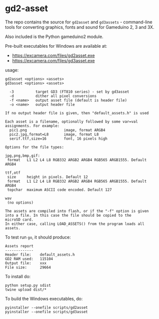 # gd2-asset


The repo contains the source for ``gd2asset`` and ``gd3assets`` - command-line tools
for converting graphics, fonts and sound for Gameduino 2, 3 and 3X.

Also included is the Python gameduino2 module.

Pre-built executables for Windows are available at:

* https://excamera.com/files/gd2asset.exe
* https://excamera.com/files/gd3asset.exe

usage:
    
    gd2asset <options> <assets>
    gd3asset <options> <assets>

      -3          target GD3 (FT810 series) - set by gd3asset
      -d          dither all pixel conversions
      -f <name>   output asset file (default is header file)
      -o <name>   output header file

    If no output header file is given, then "default_assets.h" is used

    Each asset is a filename, optionally followed by some var=val
    assignments. For example:
      pic1.png                 image, format ARGB4
      pic2.jpg,format=L8       image, format L8
      serif.ttf,size=16        font, 16 pixels high

    Options for the file types:

    jpg,png,bmp,gif:
     format   L1 L2 L4 L8 RGB332 ARGB2 ARGB4 RGB565 ARGB1555. Default ARGB4

    ttf,otf
     size     height in pixels. Default 12
     format   L1 L2 L4 L8 RGB332 ARGB2 ARGB4 RGB565 ARGB1555. Default ARGB4
     topchar  maximum ASCII code encoded. Default 127

    wav
     (no options)

    The assets are compiled into flash, or if the "-f" option is given
    into a file. In this case the file should be copied to the
    microSD card.
    In either case, calling LOAD_ASSETS() from the program loads all
    assets.

To test run `go`, it should produce:

    Assets report
    -------------
    Header file:    default_assets.h
    GD2 RAM used:   115104
    Output file:    xxx
    File size:      29664

To install do:

    python setup.py sdist
    twine upload dist/*

To build the Windows executables, do:

    pyinstaller --onefile scripts/gd2asset
    pyinstaller --onefile scripts/gd3asset
